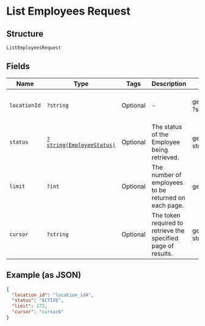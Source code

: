 
# List Employees Request

## Structure

`ListEmployeesRequest`

## Fields

| Name | Type | Tags | Description | Getter | Setter |
|  --- | --- | --- | --- | --- | --- |
| `locationId` | `?string` | Optional | - | getLocationId(): ?string | setLocationId(?string locationId): void |
| `status` | [`?string(EmployeeStatus)`](../../doc/models/employee-status.md) | Optional | The status of the Employee being retrieved. | getStatus(): ?string | setStatus(?string status): void |
| `limit` | `?int` | Optional | The number of employees to be returned on each page. | getLimit(): ?int | setLimit(?int limit): void |
| `cursor` | `?string` | Optional | The token required to retrieve the specified page of results. | getCursor(): ?string | setCursor(?string cursor): void |

## Example (as JSON)

```json
{
  "location_id": "location_id4",
  "status": "ACTIVE",
  "limit": 172,
  "cursor": "cursor6"
}
```

